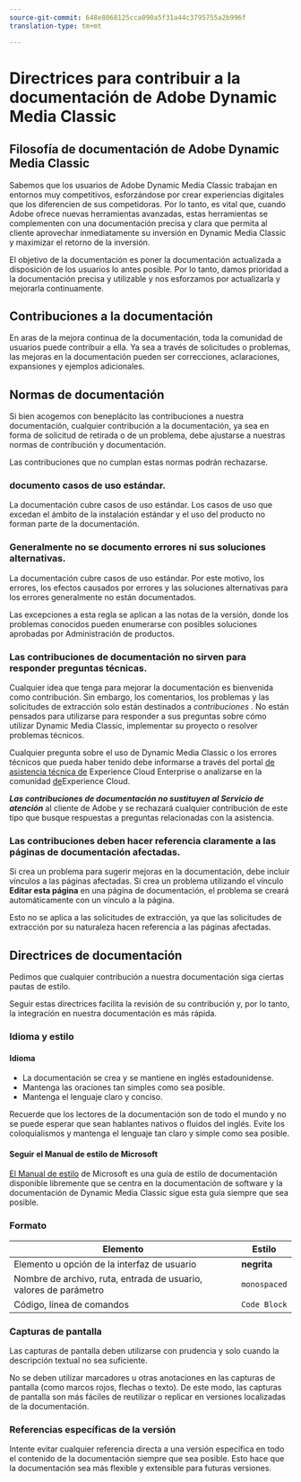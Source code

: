 ```yaml
---
source-git-commit: 648e8068125cca090a5f31a44c3795755a2b996f
translation-type: tm+mt

---
```

# Directrices para contribuir a la documentación de Adobe Dynamic Media Classic

## Filosofía de documentación de Adobe Dynamic Media Classic

Sabemos que los usuarios de Adobe Dynamic Media Classic trabajan en entornos muy competitivos, esforzándose por crear experiencias digitales que los diferencien de sus competidoras. Por lo tanto, es vital que, cuando Adobe ofrece nuevas herramientas avanzadas, estas herramientas se complementen con una documentación precisa y clara que permita al cliente aprovechar inmediatamente su inversión en Dynamic Media Classic y maximizar el retorno de la inversión.

El objetivo de la documentación es poner la documentación actualizada a disposición de los usuarios lo antes posible. Por lo tanto, damos prioridad a la documentación precisa y utilizable y nos esforzamos por actualizarla y mejorarla continuamente.

## Contribuciones a la documentación

En aras de la mejora continua de la documentación, toda la comunidad de usuarios puede contribuir a ella. Ya sea a través de solicitudes o problemas, las mejoras en la documentación pueden ser correcciones, aclaraciones, expansiones y ejemplos adicionales.

## Normas de documentación

Si bien acogemos con beneplácito las contribuciones a nuestra documentación, cualquier contribución a la documentación, ya sea en forma de solicitud de retirada o de un problema, debe ajustarse a nuestras normas de contribución y documentación.

Las contribuciones que no cumplan estas normas podrán rechazarse.

### documento casos de uso estándar.

La documentación cubre casos de uso estándar. Los casos de uso que excedan el ámbito de la instalación estándar y el uso del producto no forman parte de la documentación.

### Generalmente no se documento errores ni sus soluciones alternativas.

La documentación cubre casos de uso estándar. Por este motivo, los errores, los efectos causados por errores y las soluciones alternativas para los errores generalmente no están documentados.

Las excepciones a esta regla se aplican a las notas de la versión, donde los problemas conocidos pueden enumerarse con posibles soluciones aprobadas por Administración de productos.

### Las contribuciones de documentación no sirven para responder preguntas técnicas.

Cualquier idea que tenga para mejorar la documentación es bienvenida como contribución. Sin embargo, los comentarios, los problemas y las solicitudes de extracción solo están destinados a *contribuciones* . No están pensados para utilizarse para responder a sus preguntas sobre cómo utilizar Dynamic Media Classic, implementar su proyecto o resolver problemas técnicos.

Cualquier pregunta sobre el uso de Dynamic Media Classic o los errores técnicos que pueda haber tenido debe informarse a través del portal [de asistencia técnica de](https://helpx.adobe.com/contact/enterprise-support.ec.html) Experience Cloud Enterprise o analizarse en la comunidad [de](https://forums.adobe.com/community/experience-cloud/marketing-cloud/experience-manager)Experience Cloud.

***Las contribuciones de documentación no sustituyen al Servicio de atención*** al cliente de Adobe y se rechazará cualquier contribución de este tipo que busque respuestas a preguntas relacionadas con la asistencia.

### Las contribuciones deben hacer referencia claramente a las páginas de documentación afectadas.

Si crea un problema para sugerir mejoras en la documentación, debe incluir vínculos a las páginas afectadas. Si crea un problema utilizando el vínculo **Editar esta página** en una página de documentación, el problema se creará automáticamente con un vínculo a la página.

Esto no se aplica a las solicitudes de extracción, ya que las solicitudes de extracción por su naturaleza hacen referencia a las páginas afectadas.

## Directrices de documentación

Pedimos que cualquier contribución a nuestra documentación siga ciertas pautas de estilo.

Seguir estas directrices facilita la revisión de su contribución y, por lo tanto, la integración en nuestra documentación es más rápida.

### Idioma y estilo

#### Idioma

* La documentación se crea y se mantiene en inglés estadounidense.
* Mantenga las oraciones tan simples como sea posible.
* Mantenga el lenguaje claro y conciso.

Recuerde que los lectores de la documentación son de todo el mundo y no se puede esperar que sean hablantes nativos o fluidos del inglés. Evite los coloquialismos y mantenga el lenguaje tan claro y simple como sea posible.

#### Seguir el Manual de estilo de Microsoft

[El Manual de estilo](https://docs.microsoft.com/en-us/style-guide/welcome/) de Microsoft es una guía de estilo de documentación disponible libremente que se centra en la documentación de software y la documentación de Dynamic Media Classic sigue esta guía siempre que sea posible.

### Formato

| Elemento | Estilo |
|---|---|
| Elemento u opción de la interfaz de usuario | **negrita** |
| Nombre de archivo, ruta, entrada de usuario, valores de parámetro | `monospaced` |
| Código, línea de comandos | ```Code Block``` |

### Capturas de pantalla

Las capturas de pantalla deben utilizarse con prudencia y solo cuando la descripción textual no sea suficiente.

No se deben utilizar marcadores u otras anotaciones en las capturas de pantalla (como marcos rojos, flechas o texto). De este modo, las capturas de pantalla son más fáciles de reutilizar o replicar en versiones localizadas de la documentación.

### Referencias específicas de la versión

Intente evitar cualquier referencia directa a una versión específica en todo el contenido de la documentación siempre que sea posible. Esto hace que la documentación sea más flexible y extensible para futuras versiones.
